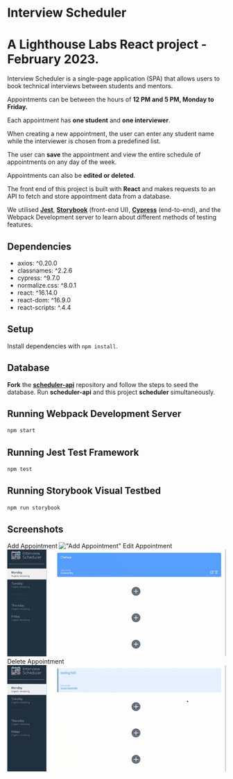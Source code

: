 # Interview Scheduler

# A Lighthouse Labs React project - February 2023.

Interview Scheduler is a single-page application (SPA) that allows users to book technical interviews between students and mentors.

Appointments can be between the hours of **12 PM and 5 PM, Monday to Friday.**

Each appointment has **one student** and **one interviewer**.

When creating a new appointment, the user can enter any student name while the interviewer is chosen from a predefined list.

The user can **save** the appointment and view the entire schedule of appointments on any day of the week.

Appointments can also be **edited or deleted**.

The front end of this project is built with **React** and makes requests to an API to fetch and store appointment data from a database.

We utilised [**Jest**](https://jestjs.io/docs/getting-started), [**Storybook**](https://storybook.js.org/docs/react/get-started/introduction) (front-end UI), [**Cypress**](https://docs.cypress.io/guides/getting-started/installing-cypress) (end-to-end), and the Webpack Development server to learn about different methods of testing features.

## Dependencies

- axios: ^0.20.0
- classnames: ^2.2.6
- cypress: ^9.7.0
- normalize.css: ^8.0.1
- react: ^16.14.0
- react-dom: ^16.9.0
- react-scripts: ^.4.4

## Setup

Install dependencies with `npm install`.

## Database

**Fork** the [**scheduler-api**](https://github.com/lighthouse-labs/scheduler-api) repository and follow the steps to seed the database. Run **scheduler-api** and this project **scheduler** simultaneously.

## Running Webpack Development Server

```sh
npm start
```

## Running Jest Test Framework

```sh
npm test
```

## Running Storybook Visual Testbed

```sh
npm run storybook
```

## Screenshots

Add Appointment
!["Add Appointment"](https://github.com/chchchelsay/scheduler/blob/fixes/public/images/ADD.gif?raw=true)
Edit Appointment
!["Edit Appointment"](https://github.com/chchchelsay/scheduler/blob/fixes/public/images/EDIT.gif?raw=true)
Delete Appointment
!["Delete Appointment"](https://github.com/chchchelsay/scheduler/blob/fixes/public/images/DELETE.gif?raw=true)
